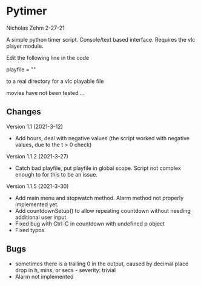 # Pytimer
Nicholas Zehm
2-27-21

A simple python timer script. Console/text based interface.
Requires the vlc player module.

Edit the following line in the code

playfile = ""

to a real directory for a vlc playable file

movies have not been tested ...
## Changes
Version 1.1 (2021-3-12)
* Add hours, deal with negative values (the script worked with negative values, due to the t > 0 check)

Version 1.1.2 (2021-3-27)
* Catch bad playfile, put playfile in global scope. Script not complex enough to for this to be an issue.

Version 1.1.5 (2021-3-30)
* Add main menu and stopwatch method. Alarm method not properly implemented yet.
* Add countdownSetup() to allow repeating countdown without needing additional user input
* Fixed bug with Ctrl-C in countdown with undefined p object
* Fixed typos

## Bugs
* sometimes there is a trailing 0 in the output, caused by decimal place drop in h, mins, or secs - severity: trivial
* Alarm not implemented
